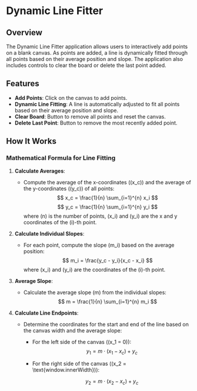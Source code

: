 # Dynamic Line Fitter

## Overview

The Dynamic Line Fitter application allows users to interactively add points on a blank canvas. As points are added, a line is dynamically fitted through all points based on their average position and slope. The application also includes controls to clear the board or delete the last point added.

## Features

- **Add Points**: Click on the canvas to add points.
- **Dynamic Line Fitting**: A line is automatically adjusted to fit all points based on their average position and slope.
- **Clear Board**: Button to remove all points and reset the canvas.
- **Delete Last Point**: Button to remove the most recently added point.

## How It Works

### Mathematical Formula for Line Fitting

1. **Calculate Averages**:
   - Compute the average of the x-coordinates (\(x_c\)) and the average of the y-coordinates (\(y_c\)) of all points:
    $$
    x_c = \frac{1}{n} \sum_{i=1}^{n} x_i
    $$
    $$
    y_c = \frac{1}{n} \sum_{i=1}^{n} y_i
    $$
     where \(n\) is the number of points, \(x_i\) and \(y_i\) are the x and y coordinates of the \(i\)-th point.

2. **Calculate Individual Slopes**:
   - For each point, compute the slope \(m_i\) based on the average position:
    $$
    m_i = \frac{y_c - y_i}{x_c - x_i}
    $$
     where \(x_i\) and \(y_i\) are the coordinates of the \(i\)-th point.

3. **Average Slope**:
   - Calculate the average slope \(m\) from the individual slopes:
    $$
    m = \frac{1}{n} \sum_{i=1}^{n} m_i
    $$

4. **Calculate Line Endpoints**:
   - Determine the coordinates for the start and end of the line based on the canvas width and the average slope:
     - For the left side of the canvas (\(x_1 = 0\)):
       $$
       y_1 = m \cdot (x_1 - x_c) + y_c
       $$
     - For the right side of the canvas (\(x_2 = \text{window.innerWidth}\)):

       $$
       y_2 = m \cdot (x_2 - x_c) + y_c
       $$


